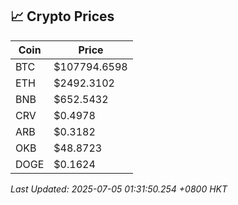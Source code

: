 ## 📈 Crypto Prices

| Coin | Price |
| ---- | ----- |
| BTC | $107794.6598 |
| ETH | $2492.3102 |
| BNB | $652.5432 |
| CRV | $0.4978 |
| ARB | $0.3182 |
| OKB | $48.8723 |
| DOGE | $0.1624 |

_Last Updated: 2025-07-05 01:31:50.254 +0800 HKT_